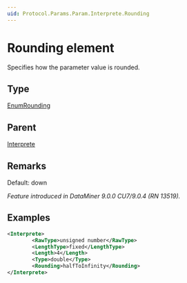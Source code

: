 ```yaml
---
uid: Protocol.Params.Param.Interprete.Rounding
---
```


# Rounding element

Specifies how the parameter value is rounded.

## Type

[EnumRounding](xref:Protocol-EnumRounding)

## Parent

[Interprete](xref:Protocol.Params.Param.Interprete)

## Remarks

Default: down

*Feature introduced in DataMiner 9.0.0 CU7/9.0.4 (RN 13519).*

## Examples

```xml
<Interprete>
		<RawType>unsigned number</RawType>
		<LengthType>fixed</LengthType>
		<Length>4</Length>
		<Type>double</Type>
		<Rounding>halfToInfinity</Rounding>
</Interprete>
```
